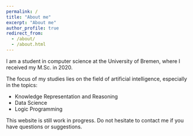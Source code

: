 ```yaml
---
permalink: /
title: "About me"
excerpt: "About me"
author_profile: true
redirect_from: 
  - /about/
  - /about.html
---
```


I am a student in computer science at the University of Bremen, where I received my M.Sc. in 2020.

The focus of my studies lies on the field of artificial intelligence, especially in the topics:

- Knowledge Representation and Reasoning
- Data Science
- Logic Programming

This website is still work in progress. Do not hesitate to contact me if you have questions or suggestions.